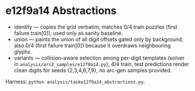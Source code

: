 # e12f9a14 Abstractions

- identity — copies the grid verbatim; matches 0/4 train puzzles (first failure train[0]); used only as sanity baseline.
- union — paints the union of all digit offsets gated only by background; also 0/4 (first failure train[0]) because it overdraws neighbouring glyphs.
- variants — collision-aware selection among per-digit templates (solver in `analysis/arc2_samples/e12f9a14.py`); 4/4 train, test predictions render clean digits for seeds {2,3,4,6,7,9}, no arc-gen samples provided.

Harness: `python analysis/taske12f9a14_abstractions.py`.
